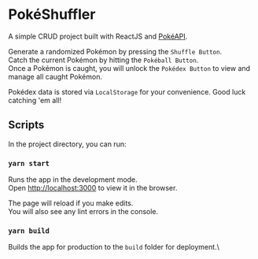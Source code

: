 # PokéShuffler

A simple CRUD project built with ReactJS and [PokéAPI](https://pokeapi.co/).

Generate a randomized Pokémon by pressing the `Shuffle Button`.\
Catch the current Pokémon by hitting the `Pokéball Button`.\
Once a Pokémon is caught, you will unlock the `Pokédex Button` to view and manage all caught Pokémon.

Pokédex data is stored via `LocalStorage` for your convenience. Good luck catching 'em all!

## Scripts

In the project directory, you can run:

### `yarn start`

Runs the app in the development mode.\
Open [http://localhost:3000](http://localhost:3000) to view it in the browser.

The page will reload if you make edits.\
You will also see any lint errors in the console.

### `yarn build`

Builds the app for production to the `build` folder for deployment.\
